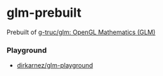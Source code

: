 glm-prebuilt
============
Prebuilt of [g-truc/glm: OpenGL Mathematics (GLM)](https://github.com/g-truc/glm)

### Playground
- [dirkarnez/glm-playground](https://github.com/dirkarnez/glm-playground)
